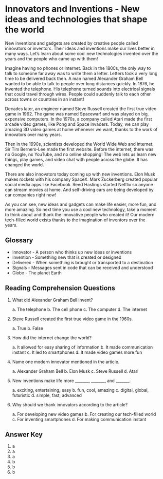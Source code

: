 # Innovators and Inventions - New ideas and technologies that shape the world

New inventions and gadgets are created by creative people called innovators or inventors. Their ideas and inventions make our lives better in many ways. Let’s learn about some cool new technologies invented over the years and the people who came up with them!

Imagine having no phones or internet. Back in the 1800s, the only way to talk to someone far away was to write them a letter. Letters took a very long time to be delivered back then. A man named Alexander Graham Bell wanted to be able to talk to people over long distances quickly. In 1876, he invented the telephone. His telephone turned sounds into electrical signals that could travel through wires. People could suddenly talk to each other across towns or countries in an instant!

Decades later, an engineer named Steve Russell created the first true video game in 1962. The game was named Spacewar! and was played on big, expensive computers. In the 1970s, a company called Atari made the first arcade video games, like Pong and Space Invaders. Today, we can play amazing 3D video games at home whenever we want, thanks to the work of innovators over many years.

Then in the 1990s, scientists developed the World Wide Web and internet. Sir Tim Berners-Lee made the first website. Before the internet, there was no Google, no YouTube, and no online shopping! The web lets us learn new things, play games, and video chat with people across the globe. It has changed the world.

There are also innovators today coming up with new inventions. Elon Musk makes rockets with his company SpaceX. Mark Zuckerberg created popular social media apps like Facebook. Reed Hastings started Netflix so anyone can stream movies at home. And self-driving cars are being developed by car companies right now!

As you can see, new ideas and gadgets can make life easier, more fun, and more amazing. So next time you use a cool new technology, take a moment to think about and thank the innovative people who created it! Our modern tech-filled world exists thanks to the imagination of inventors over the years.

## Glossary

- Innovator - A person who thinks up new ideas or inventions
- Invention - Something new that is created or designed
- Delivered - When something is brought or transported to a destination
- Signals - Messages sent in code that can be received and understood
- Globe - The planet Earth

## Reading Comprehension Questions

1. What did Alexander Graham Bell invent?

   a. The telephone
   b. The cell phone
   c. The computer
   d. The internet

2. Steve Russell created the first true video game in the 1960s.

   a. True
   b. False

3. How did the internet change the world?

   a. It allowed for easy sharing of information
   b. It made communication instant
   c. It led to smartphones
   d. It made video games more fun

4. Name one modern innovator mentioned in the article.

   a. Alexander Graham Bell
   b. Elon Musk
   c. Steve Russell
   d. Atari

5. New inventions make life more _______, _______, and _______.

   a. exciting, entertaining, easy
   b. fun, cool, amazing
   c. digital, global, futuristic
   d. simple, fast, advanced

6. Why should we thank innovators according to the article?

   a. For developing new video games
   b. For creating our tech-filled world
   c. For inventing smartphones
   d. For making communication instant

## Answer Key

1. a
2. a
3. a
4. b
5. b
6. b
